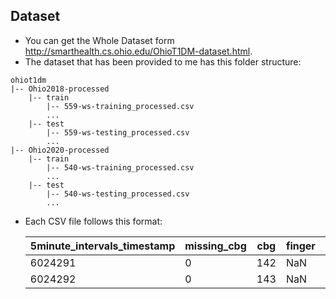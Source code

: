 ## Dataset

- You can get the Whole Dataset form http://smarthealth.cs.ohio.edu/OhioT1DM-dataset.html.
- The dataset that has been provided to me has this folder structure:

```
ohiot1dm
|-- Ohio2018-processed
    |-- train
        |-- 559-ws-training_processed.csv
        ...
    |-- test
        |-- 559-ws-testing_processed.csv
        ...
|-- Ohio2020-processed
    |-- train
        |-- 540-ws-training_processed.csv
        ...
    |-- test
        |-- 540-ws-testing_processed.csv
        ...
```

- Each CSV file follows this format:

  | 5minute_intervals_timestamp | missing_cbg | cbg | finger | basal | hr  | gsr | bolus |
  | --------------------------- | ----------- | --- | ------ | ----- | --- | --- | ----- |
  | 6024291                     | 0           | 142 | NaN    | NaN   | NaN | NaN | NaN   |
  | 6024292                     | 0           | 143 | NaN    | NaN   | NaN | NaN | NaN   |
